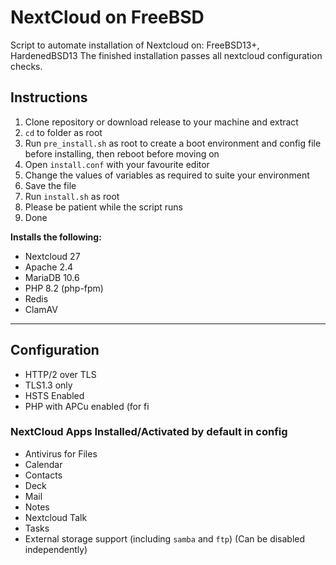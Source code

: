# NextCloud on FreeBSD
Script to automate installation of Nextcloud on: FreeBSD13+, HardenedBSD13
The finished installation passes all nextcloud configuration checks.

## Instructions

1. Clone repository or download release to your machine and extract
2. `cd` to folder as root
3. Run `pre_install.sh` as root to create a boot environment and config file before installing, then reboot before moving on
5. Open `install.conf` with your favourite editor
6. Change the values of variables as required to suite your environment
7. Save the file
9. Run `install.sh` as root
10. Please be patient while the script runs
11. Done

**Installs the following:**

* Nextcloud 27
* Apache 2.4
* MariaDB 10.6
* PHP 8.2 (php-fpm)
* Redis
* ClamAV

------------

## Configuration

* HTTP/2 over TLS
* TLS1.3 only
* HSTS Enabled
* PHP with APCu enabled (for fi

### NextCloud Apps Installed/Activated by default in config

* Antivirus for Files
* Calendar
* Contacts
* Deck
* Mail
* Notes
* Nextcloud Talk
* Tasks
* External storage support (including `samba` and `ftp`) (Can be disabled independently)
  
